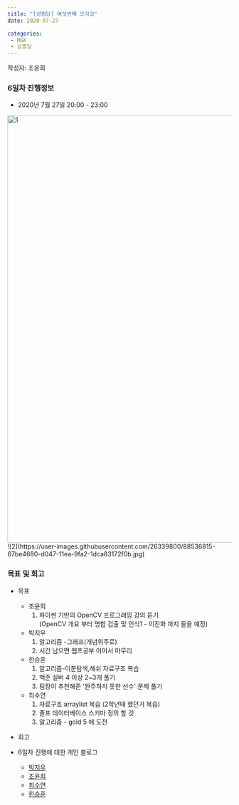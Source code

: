 ```yaml
---
title: "[성찜당] 여섯번째 모각코"
date: 2020-07-27

categories: 
 - MGK
 - 성찜당
--- 
```


작성자: 조윤희

### 6일차 진행정보  


+ 2020년 7월 27일 20:00 - 23:00  
<img width="960" alt="1" src="https://user-images.githubusercontent.com/26339800/88536845-7278db80-d047-11ea-89b8-0e0e312d75cb.png">  
![2](https://user-images.githubusercontent.com/26339800/88536815-67be4680-d047-11ea-9fa2-1dca83172f0b.jpg)


### 목표 및 회고  
+ 목표  
  - 조윤희
    1. 파이썬 기반의 OpenCV 프로그래밍 강의 듣기  
    (OpenCV 개요 부터 명함 검출 및 인식1 - 이진화 까지 들을 예정)
  - 박지우
    1. 알고리즘 -그래프(개념위주로)
    2. 시간 남으면 웹프공부 이어서 마무리
  - 한승훈
    1. 알고리즘-이분탐색,해쉬 자료구조 복습
    2. 백준 실버 4 이상 2~3개 풀기
    3. 팀장이 추천해준 '완주하지 못한 선수' 문제 풀기
  - 최수연
    1. 자료구조 arraylist 복습 (2학년때 했던거 복습)
    2. 졸프 데이터베이스 스키마 정의 할 것
    3. 알고리즘 - gold 5 에 도전 

  
    
+ 회고  

 
   
   
+ 6일차 진행에 대한 개인 블로그  
  - [박지우](https://jwpark6.github.io/day3/)  
  - [조윤희](https://uni2237.github.io/mgc/MGC03/)  
  - [최수연](https://suyeonchoi.github.io/mgk/fourth-mgk-post/)  
  - [한승훈](https://gooriiie.github.io/%EB%AA%A8%EA%B0%81%EC%BD%94-3%EC%A3%BC%EC%B0%A8-%EB%AA%A9%ED%91%9C%EC%99%80-%ED%9A%8C%EA%B3%A0/)
  
